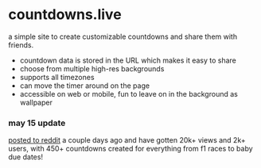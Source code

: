 # countdowns.live
a simple site to create customizable countdowns and share them with friends.
- countdown data is stored in the URL which makes it easy to share
- choose from multiple high-res backgrounds
- supports all timezones
- can move the timer around on the page
- accessible on web or mobile, fun to leave on in the background as wallpaper

### may 15 update
[posted to reddit](https://www.reddit.com/r/InternetIsBeautiful/comments/13fpvig/a_website_where_you_can_create_customized/?utm_source=share&utm_medium=ios_app&utm_name=ioscss&utm_content=2&utm_term=1) a couple days ago and have gotten 20k+ views and 2k+ users, with 450+ countdowns created for everything from f1 races to baby due dates!
